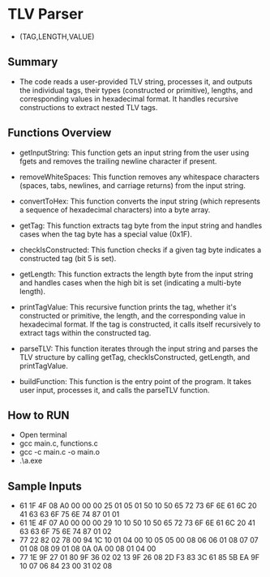 # TLV Parser
- (TAG,LENGTH,VALUE)

## Summary
- The code reads a user-provided TLV string, processes it, and outputs the individual tags, their types (constructed or primitive), lengths, and corresponding values in hexadecimal format. It handles recursive constructions to extract nested TLV tags.

## Functions Overview
- getInputString: This function gets an input string from the user using fgets and removes the trailing newline character if present.

- removeWhiteSpaces: This function removes any whitespace characters (spaces, tabs, newlines, and carriage returns) from the input string.

- convertToHex: This function converts the input string (which represents a sequence of hexadecimal characters) into a byte array.

- getTag: This function extracts tag byte from the input string and handles cases when the tag byte has a special value (0x1F).

- checkIsConstructed: This function checks if a given tag byte indicates a constructed tag (bit 5 is set).

- getLength: This function extracts the length byte from the input string and handles cases when the high bit is set (indicating a multi-byte length).

- printTagValue: This recursive function prints the tag, whether it's constructed or primitive, the length, and the corresponding value in hexadecimal format. If the tag is constructed, it calls itself recursively to extract tags within the constructed tag.

- parseTLV: This function iterates through the input string and parses the TLV structure by calling getTag, checkIsConstructed, getLength, and printTagValue.

- buildFunction: This function is the entry point of the program. It takes user input, processes it, and calls the parseTLV function.

## How to RUN
- Open terminal
- gcc main.c, functions.c
- gcc -c main.c -o main.o
- .\a.exe

## Sample Inputs
- 61 1F 4F 08 A0 00 00 00 25 01 05 01 50 10 50 65 72 73 6F 6E 61 6C 20 41 63 63 6F 75 6E 74 87 01 01
- 61 1E 4F 07 A0 00 00 00 29 10 10 50 10 50 65 72 73 6F 6E 61 6C 20 41 63 63 6F 75 6E 74 87 01 02
- 77 22 82 02 78 00 94 1C 10 01 04 00 10 05 05 00 08 06 06 01 08 07 07 01 08 08 09 01 08 0A 0A 00 08 01 04 00
- 77 1E 9F 27 01 80 9F 36 02 02 13 9F 26 08 2D F3 83 3C 61 85 5B EA 9F 10 07 06 84 23 00 31 02 08

